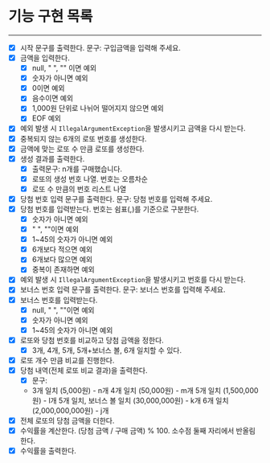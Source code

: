 # 기능 구현 목록

---
- [x] 시작 문구를 출력한다. 문구: 구입금액을 입력해 주세요.
- [x] 금액을 입력한다.
  - [x] null, " ", "" 이면 예외
  - [x] 숫자가 아니면 예외
  - [x] 0이면 예외
  - [x] 음수이면 예외
  - [x] 1,000원 단위로 나뉘어 떨어지지 않으면 예외
  - [x] EOF 예외
- [x] 예외 발생 시 `IllegalArgumentException`을 발생시키고 금액을 다시 받는다. 
- [x] 중복되지 않는 6개의 로또 번호를 생성한다.
- [x] 금액에 맞는 로또 수 만큼 로또를 생성한다.
- [x] 생성 결과를 출력한다.
  - [x] 출력문구: n개를 구매했습니다.
  - [x] 로또의 생성 번호 나열. 번호는 오름차순
  - [x] 로또 수 만큼의 번호 리스트 나열
- [x] 당첨 번호 입력 문구를 출력한다. 문구: 당첨 번호를 입력해 주세요.
- [x] 당첨 번호를 입력받는다. 번호는 쉼표(,)를 기준으로 구분한다.
  - [x] 숫자가 아니면 예외
  - [x] " ", ""이면 예외
  - [x] 1~45의 숫자가 아니면 예외
  - [x] 6개보다 적으면 예외
  - [x] 6개보다 많으면 예외
  - [x] 중복이 존재하면 예외
- [x] 예외 발생 시 `IllegalArgumentException`을 발생시키고 번호를 다시 받는다.
- [x] 보너스 번호 입력 문구를 출력한다. 문구: 보너스 번호를 입력해 주세요.
- [x] 보너스 번호를 입력받는다.
  - [x] null, " ", ""이면 예외
  - [x] 숫자가 아니면 예외
  - [x] 1~45의 숫자가 아니면 예외
- [x] 로또와 당첨 번호를 비교하고 당첨 금액을 정한다.
  - [x] 3개, 4개, 5개, 5개+보너스 볼, 6개 일치할 수 있다.
- [x] 로또 개수 만큼 비교를 진행한다.
- [x] 당첨 내역(전체 로또 비교 결과)을 출력한다.
  - [x] 문구:
  - 3개 일치 (5,000원) - n개
    4개 일치 (50,000원) - m개
    5개 일치 (1,500,000원) - l개
    5개 일치, 보너스 볼 일치 (30,000,000원) - k개
    6개 일치 (2,000,000,000원) - j개
- [x] 전체 로또의 당첨 금액을 더한다.
- [x] 수익률을 계산한다. (당첨 금액 / 구매 금액) % 100. 소수점 둘째 자리에서 반올림한다.
- [x] 수익률을 출력한다.
